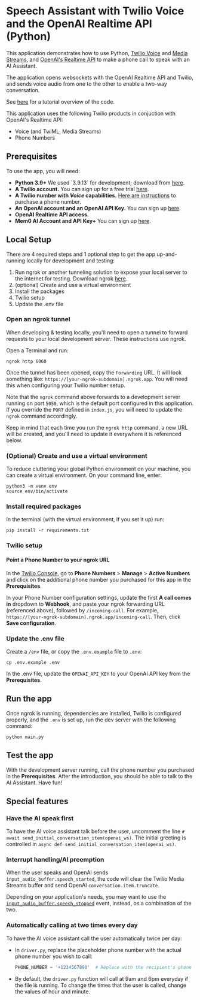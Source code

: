 #  Speech Assistant with Twilio Voice and the OpenAI Realtime API (Python)

This application demonstrates how to use Python, [Twilio Voice](https://www.twilio.com/docs/voice) and [Media Streams](https://www.twilio.com/docs/voice/media-streams), and [OpenAI's Realtime API](https://platform.openai.com/docs/) to make a phone call to speak with an AI Assistant. 

The application opens websockets with the OpenAI Realtime API and Twilio, and sends voice audio from one to the other to enable a two-way conversation.

See [here](https://www.twilio.com/en-us/blog/voice-ai-assistant-openai-realtime-api-python) for a tutorial overview of the code.

This application uses the following Twilio products in conjuction with OpenAI's Realtime API:
- Voice (and TwiML, Media Streams)
- Phone Numbers

## Prerequisites

To use the app, you will  need:

- **Python 3.9+** We used \`3.9.13\` for development; download from [here](https://www.python.org/downloads/).
- **A Twilio account.** You can sign up for a free trial [here](https://www.twilio.com/try-twilio).
- **A Twilio number with _Voice_ capabilities.** [Here are instructions](https://help.twilio.com/articles/223135247-How-to-Search-for-and-Buy-a-Twilio-Phone-Number-from-Console) to purchase a phone number.
- **An OpenAI account and an OpenAI API Key.** You can sign up [here](https://platform.openai.com/).
- **OpenAI Realtime API access.**
- **Mem0 AI Account and API Key+** You can sign up [here](https://mem0.ai/).

## Local Setup

There are 4 required steps and 1 optional step to get the app up-and-running locally for development and testing:
1. Run ngrok or another tunneling solution to expose your local server to the internet for testing. Download ngrok [here](https://ngrok.com/).
2. (optional) Create and use a virtual environment
3. Install the packages
4. Twilio setup
5. Update the .env file

### Open an ngrok tunnel
When developing & testing locally, you'll need to open a tunnel to forward requests to your local development server. These instructions use ngrok.

Open a Terminal and run:
```
ngrok http 6060
```
Once the tunnel has been opened, copy the `Forwarding` URL. It will look something like: `https://[your-ngrok-subdomain].ngrok.app`. You will
need this when configuring your Twilio number setup.

Note that the `ngrok` command above forwards to a development server running on port `5050`, which is the default port configured in this application. If
you override the `PORT` defined in `index.js`, you will need to update the `ngrok` command accordingly.

Keep in mind that each time you run the `ngrok http` command, a new URL will be created, and you'll need to update it everywhere it is referenced below.

### (Optional) Create and use a virtual environment

To reduce cluttering your global Python environment on your machine, you can create a virtual environment. On your command line, enter:

```
python3 -m venv env
source env/bin/activate
```

### Install required packages

In the terminal (with the virtual environment, if you set it up) run:
```
pip install -r requirements.txt
```

### Twilio setup

#### Point a Phone Number to your ngrok URL
In the [Twilio Console](https://console.twilio.com/), go to **Phone Numbers** > **Manage** > **Active Numbers** and click on the additional phone number you purchased for this app in the **Prerequisites**.

In your Phone Number configuration settings, update the first **A call comes in** dropdown to **Webhook**, and paste your ngrok forwarding URL (referenced above), followed by `/incoming-call`. For example, `https://[your-ngrok-subdomain].ngrok.app/incoming-call`. Then, click **Save configuration**.

### Update the .env file

Create a `/env` file, or copy the `.env.example` file to `.env`:

```
cp .env.example .env
```

In the .env file, update the `OPENAI_API_KEY` to your OpenAI API key from the **Prerequisites**.

## Run the app
Once ngrok is running, dependencies are installed, Twilio is configured properly, and the `.env` is set up, run the dev server with the following command:
```
python main.py
```
## Test the app
With the development server running, call the phone number you purchased in the **Prerequisites**. After the introduction, you should be able to talk to the AI Assistant. Have fun!

## Special features

### Have the AI speak first
To have the AI voice assistant talk before the user, uncomment the line `# await send_initial_conversation_item(openai_ws)`. The initial greeting is controlled in `async def send_initial_conversation_item(openai_ws)`.

### Interrupt handling/AI preemption
When the user speaks and OpenAI sends `input_audio_buffer.speech_started`, the code will clear the Twilio Media Streams buffer and send OpenAI `conversation.item.truncate`.

Depending on your application's needs, you may want to use the [`input_audio_buffer.speech_stopped`](https://platform.openai.com/docs/api-reference/realtime-server-events/input-audio-buffer-speech-stopped) event, instead, os a combination of the two.


### Automatically calling at two times every day
To have the AI voice assistant call the user automatically twice per day:

- In `driver.py`, replace the placeholder phone number with the actual phone number you wish to call:

  ```python:driver.py
  PHONE_NUMBER = '+1234567890'  # Replace with the recipient's phone number
  ```
- By default, the `driver.py` function will call at 9am and 6pm everyday if the file is running. To change 
  the times that the user is called, change the values of hour and minute.